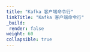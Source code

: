 ```yaml
---
title: "Kafka 客户端命令行"
linkTitle: "Kafka 客户端命令行"
_build:
 render: false 
weight: 60
collapsible: true
---
```

